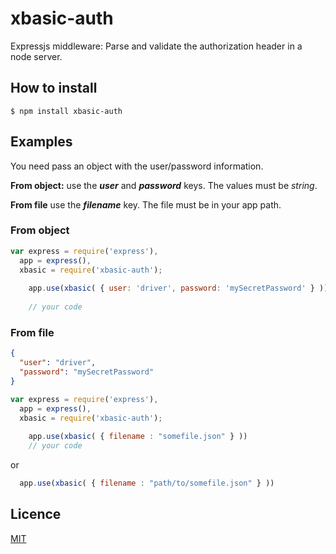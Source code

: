 # xbasic-auth

Expressjs middleware: Parse and validate the authorization header in a node server.

## How to install
```
$ npm install xbasic-auth
```


## Examples

You need pass an object with the user/password information.

**From object:** use the ***user*** and ***password*** keys. The values must be *string*.

**From file** use the ***filename*** key. The file must be in your app path.

### From object

```js
var express = require('express'),
  app = express(),
  xbasic = require('xbasic-auth');
	
	app.use(xbasic( { user: 'driver', password: 'mySecretPassword' } ))
	
	// your code

```

### From file

```json
{
  "user": "driver",
  "password": "mySecretPassword"
}
```

```js
var express = require('express'),
  app = express(),
  xbasic = require('xbasic-auth');
	
	app.use(xbasic( { filename : "somefile.json" } ))
	// your code

```
or

```js
  app.use(xbasic( { filename : "path/to/somefile.json" } ))
```

## Licence
[MIT](LICENSE)
